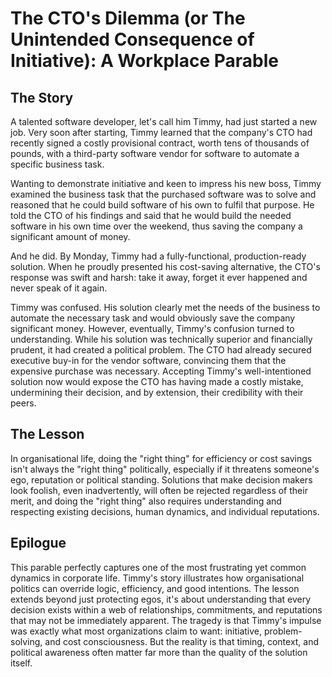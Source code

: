# The CTO's Dilemma (or The Unintended Consequence of Initiative): A Workplace Parable

## The Story
A talented software developer, let's call him Timmy, had just started a new job. Very soon after starting, Timmy learned that the company's CTO had recently signed a costly provisional contract, worth tens of thousands of pounds, with a third-party software vendor for software to automate a specific business task.

Wanting to demonstrate initiative and keen to impress his new boss, Timmy examined the business task that the purchased software was to solve and reasoned that he could build software of his own to fulfil that purpose. He told the CTO of his findings and said that he would build the needed software in his own time over the weekend, thus saving the company a significant amount of money.

And he did. By Monday, Timmy had a fully-functional, production-ready solution. When he proudly presented his cost-saving alternative, the CTO's response was swift and harsh: take it away, forget it ever happened and never speak of it again.

Timmy was confused. His solution clearly met the needs of the business to automate the necessary task and would obviously save the company significant money. However, eventually, Timmy's confusion turned to understanding. While his solution was technically superior and financially prudent, it had created a political problem. The CTO had already secured executive buy-in for the vendor software, convincing them that the expensive purchase was necessary. Accepting Timmy's well-intentioned solution now would expose the CTO has having made a costly mistake, undermining their decision, and by extension, their credibility with their peers.

## The Lesson
In organisational life, doing the "right thing" for efficiency or cost savings isn't always the "right thing" politically, especially if it threatens someone's ego, reputation or political standing. Solutions that make decision makers look foolish, even inadvertently, will often be rejected regardless of their merit, and doing the "right thing" also requires understanding and respecting existing decisions, human dynamics, and individual reputations.

## Epilogue
This parable perfectly captures one of the most frustrating yet common dynamics in corporate life. Timmy's story illustrates how organisational politics can override logic, efficiency, and good intentions. The lesson extends beyond just protecting egos, it's about understanding that every decision exists within a web of relationships, commitments, and reputations that may not be immediately apparent. The tragedy is that Timmy's impulse was exactly what most organizations claim to want: initiative, problem-solving, and cost consciousness. But the reality is that timing, context, and political awareness often matter far more than the quality of the solution itself.
